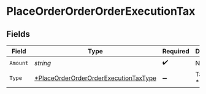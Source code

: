 # PlaceOrderOrderOrderExecutionTax


## Fields

| Field                                                                                                    | Type                                                                                                     | Required                                                                                                 | Description                                                                                              |
| -------------------------------------------------------------------------------------------------------- | -------------------------------------------------------------------------------------------------------- | -------------------------------------------------------------------------------------------------------- | -------------------------------------------------------------------------------------------------------- |
| `Amount`                                                                                                 | *string*                                                                                                 | :heavy_check_mark:                                                                                       | N/A                                                                                                      |
| `Type`                                                                                                   | [*PlaceOrderOrderOrderExecutionTaxType](../../models/operations/placeorderorderorderexecutiontaxtype.md) | :heavy_minus_sign:                                                                                       | Tax type<br/>* TOTAL -                                                                                   |